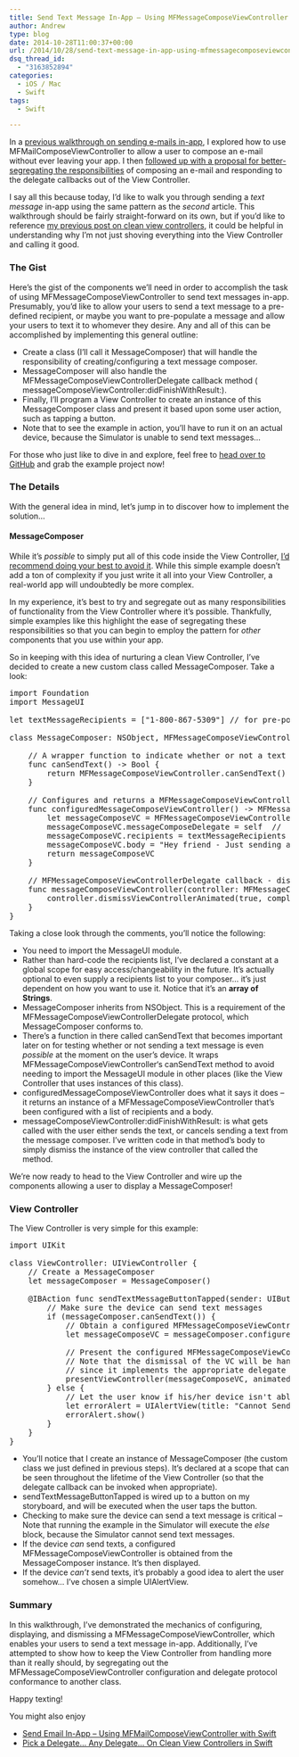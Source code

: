 ```yaml
---
title: Send Text Message In-App – Using MFMessageComposeViewController with Swift
author: Andrew
type: blog
date: 2014-10-28T11:00:37+00:00
url: /2014/10/28/send-text-message-in-app-using-mfmessagecomposeviewcontroller-with-swift/
dsq_thread_id:
  - "3163852894"
categories:
  - iOS / Mac
  - Swift
tags:
  - Swift

---
```

In a [previous walkthrough on sending e-mails in-app][1], I explored how to use <span class="lang:swift decode:true  crayon-inline " >MFMailComposeViewController</span> to allow a user to compose an e-mail without ever leaving your app. I then [followed up with a proposal for better-segregating the responsibilities][2] of composing an e-mail and responding to the delegate callbacks out of the View Controller.

I say all this because today, I&#8217;d like to walk you through sending a _text message_ in-app using the same pattern as the _second_ article. This walkthrough should be fairly straight-forward on its own, but if you&#8217;d like to reference [my previous post on clean view controllers][2], it could be helpful in understanding why I&#8217;m not just shoving everything into the View Controller and calling it good.

### The Gist

Here&#8217;s the gist of the components we&#8217;ll need in order to accomplish the task of using <span class="lang:swift decode:true  crayon-inline " >MFMessageComposeViewController</span> to send text messages in-app. Presumably, you&#8217;d like to allow your users to send a text message to a pre-defined recipient, or maybe you want to pre-populate a message and allow your users to text it to whomever they desire. Any and all of this can be accomplished by implementing this general outline:

  * Create a class (I&#8217;ll call it <span class="lang:swift decode:true  crayon-inline " >MessageComposer</span>) that will handle the responsibility of creating/configuring a text message composer.
  * <span class="lang:swift decode:true  crayon-inline " >MessageComposer</span> will also handle the <span class="lang:swift decode:true  crayon-inline " >MFMessageComposeViewControllerDelegate</span> callback method (  
    <span class="lang:swift decode:true  crayon-inline " >messageComposeViewController:didFinishWithResult:</span>).
  * Finally, I&#8217;ll program a View Controller to create an instance of this <span class="lang:swift decode:true  crayon-inline " >MessageComposer</span> class and present it based upon some user action, such as tapping a button.
  * Note that to see the example in action, you&#8217;ll have to run it on an actual device, because the Simulator is unable to send text messages&#8230;

For those who just like to dive in and explore, feel free to [head over to GitHub][3] and grab the example project now!

### The Details

With the general idea in mind, let&#8217;s jump in to discover how to implement the solution&#8230;

#### MessageComposer

While it&#8217;s _possible_ to simply put all of this code inside the View Controller, [I&#8217;d recommend doing your best to avoid it][2]. While this simple example doesn&#8217;t add a ton of complexity if you just write it all into your View Controller, a real-world app will undoubtedly be more complex.

In my experience, it&#8217;s best to try and segregate out as many responsibilities of functionality from the View Controller where it&#8217;s possible. Thankfully, simple examples like this highlight the ease of segregating these responsibilities so that you can begin to employ the pattern for _other_ components that you use within your app.

So in keeping with this idea of nurturing a clean View Controller, I&#8217;ve decided to create a new custom class called <span class="lang:swift decode:true  crayon-inline " >MessageComposer</span>. Take a look:

<pre class="lang:swift mark:2,4,16-18 decode:true " title="MessageComposer.swift">import Foundation
import MessageUI

let textMessageRecipients = ["1-800-867-5309"] // for pre-populating the recipients list (optional, depending on your needs)

class MessageComposer: NSObject, MFMessageComposeViewControllerDelegate {
    
    // A wrapper function to indicate whether or not a text message can be sent from the user's device
    func canSendText() -&gt; Bool {
        return MFMessageComposeViewController.canSendText()
    }
    
    // Configures and returns a MFMessageComposeViewController instance
    func configuredMessageComposeViewController() -&gt; MFMessageComposeViewController {
        let messageComposeVC = MFMessageComposeViewController()
        messageComposeVC.messageComposeDelegate = self  //  Make sure to set this property to self, so that the controller can be dismissed!
        messageComposeVC.recipients = textMessageRecipients
        messageComposeVC.body = "Hey friend - Just sending a text message in-app using Swift!"
        return messageComposeVC
    }
    
    // MFMessageComposeViewControllerDelegate callback - dismisses the view controller when the user is finished with it
    func messageComposeViewController(controller: MFMessageComposeViewController!, didFinishWithResult result: MessageComposeResult) {
        controller.dismissViewControllerAnimated(true, completion: nil)
    }
}</pre>

Taking a close look through the comments, you&#8217;ll notice the following:

  * You need to import the <span class="lang:swift decode:true  crayon-inline " >MessageUI</span> module.
  * Rather than hard-code the recipients list, I&#8217;ve declared a constant at a global scope for easy access/changeability in the future. It&#8217;s actually optional to even supply a recipients list to your composer&#8230; it&#8217;s just dependent on how you want to use it. Notice that it&#8217;s an **array of Strings**.
  * <span class="lang:swift decode:true  crayon-inline " >MessageComposer</span> inherits from <span class="lang:swift decode:true  crayon-inline " >NSObject</span>. This is a requirement of the <span class="lang:swift decode:true  crayon-inline " >MFMessageComposeViewControllerDelegate</span> protocol, which <span class="lang:swift decode:true  crayon-inline " >MessageComposer</span> conforms to.
  * There&#8217;s a function in there called <span class="lang:swift decode:true  crayon-inline " >canSendText</span> that becomes important later on for testing whether or not sending a text message is even _possible_ at the moment on the user&#8217;s device. It wraps <span class="lang:swift decode:true  crayon-inline " >MFMessageComposeViewController</span>&#8216;s <span class="lang:swift decode:true  crayon-inline " >canSendText</span> method to avoid needing to import the <span class="lang:swift decode:true  crayon-inline " >MessageUI</span> module in other places (like the View Controller that uses instances of this class).
  * <span class="lang:swift decode:true  crayon-inline " >configuredMessageComposeViewController</span> does what it says it does &#8211; it returns an instance of a <span class="lang:swift decode:true  crayon-inline " >MFMessageComposeViewController</span> that&#8217;s been configured with a list of recipients and a body.
  * <span class="lang:swift decode:true  crayon-inline " >messageComposeViewController:didFinishWithResult:</span> is what gets called with the user either sends the text, or cancels sending a text from the message composer. I&#8217;ve written code in that method&#8217;s body to simply dismiss the instance of the view controller that called the method.

We&#8217;re now ready to head to the View Controller and wire up the components allowing a user to display a <span class="lang:swift decode:true  crayon-inline " >MessageComposer</span>!

### View Controller

The View Controller is very simple for this example:

<pre class="lang:swift decode:true " title="ViewController.swift" >import UIKit

class ViewController: UIViewController {
    // Create a MessageComposer
    let messageComposer = MessageComposer()
    
    @IBAction func sendTextMessageButtonTapped(sender: UIButton) {
        // Make sure the device can send text messages
        if (messageComposer.canSendText()) {
            // Obtain a configured MFMessageComposeViewController
            let messageComposeVC = messageComposer.configuredMessageComposeViewController()
            
            // Present the configured MFMessageComposeViewController instance
            // Note that the dismissal of the VC will be handled by the messageComposer instance,
            // since it implements the appropriate delegate call-back
            presentViewController(messageComposeVC, animated: true, completion: nil)
        } else {
            // Let the user know if his/her device isn't able to send text messages
            let errorAlert = UIAlertView(title: "Cannot Send Text Message", message: "Your device is not able to send text messages.", delegate: self, cancelButtonTitle: "OK")
            errorAlert.show()
        }
    }
}</pre>

  * You&#8217;ll notice that I create an instance of <span class="lang:swift decode:true  crayon-inline " >MessageComposer</span> (the custom class we just defined in previous steps). It&#8217;s declared at a scope that can be seen throughout the lifetime of the View Controller (so that the delegate callback can be invoked when appropriate).
  * <span class="lang:swift decode:true  crayon-inline " >sendTextMessageButtonTapped</span> is wired up to a button on my storyboard, and will be executed when the user taps the button.
  * Checking to make sure the device can send a text message is critical &#8211; Note that running the example in the Simulator will execute the _else_ block, because the Simulator cannot send text messages.
  * If the device _can_ send texts, a configured <span class="lang:swift decode:true  crayon-inline " >MFMessageComposeViewController</span> is obtained from the <span class="lang:swift decode:true  crayon-inline " >MessageComposer</span> instance. It&#8217;s then displayed.
  * If the device _can&#8217;t_ send texts, it&#8217;s probably a good idea to alert the user somehow&#8230; I&#8217;ve chosen a simple <span class="lang:swift decode:true  crayon-inline " >UIAlertView</span>.

### Summary

In this walkthrough, I&#8217;ve demonstrated the mechanics of configuring, displaying, and dismissing a <span class="lang:swift decode:true  crayon-inline " >MFMessageComposeViewController</span>, which enables your users to send a text message in-app. Additionally, I&#8217;ve attempted to show how to keep the View Controller from handling more than it really should, by segregating out the <span class="lang:swift decode:true  crayon-inline " >MFMessageComposeViewController</span> configuration and delegate protocol conformance to another class.

Happy texting!

<div class="related-posts">
  You might also enjoy</p> 
  
  <ul>
    <li>
      <a href="http://www.andrewcbancroft.com/2014/08/25/send-email-in-app-using-mfmailcomposeviewcontroller-with-swift/" title="Send Email In-App – Using MFMailComposeViewController with Swift">Send Email In-App – Using MFMailComposeViewController with Swift</a>
    </li>
    <li>
      <a href="http://www.andrewcbancroft.com/2014/08/26/pick-a-delegate-clean-view-controllers-in-swift/" title="Pick a Delegate… Any Delegate… On Clean View Controllers in Swift">Pick a Delegate… Any Delegate… On Clean View Controllers in Swift</a>
    </li>
  </ul>
</div>

 [1]: http://www.andrewcbancroft.com/2014/08/25/send-email-in-app-using-mfmailcomposeviewcontroller-with-swift/
 [2]: http://www.andrewcbancroft.com/2014/08/26/pick-a-delegate-clean-view-controllers-in-swift/
 [3]: https://github.com/andrewcbancroft/SwiftMFMessageComposeViewController